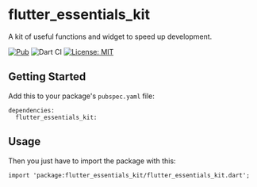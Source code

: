 # flutter_essentials_kit
A kit of useful functions and widget to speed up development.

[![Pub](https://img.shields.io/pub/v/flutter_essentials_kit.svg)](https://pub.dev/packages/flutter_essentials_kit)
![Dart CI](https://github.com/MyLittleSuite/flutter_essentials_kit/workflows/Dart%20CI/badge.svg)
[![License: MIT](https://img.shields.io/badge/license-MIT-purple.svg)](https://opensource.org/licenses/MIT)

## Getting Started
Add this to your package's `pubspec.yaml` file:
```
dependencies:
  flutter_essentials_kit:
```

## Usage
Then you just have to import the package with this:
```
import 'package:flutter_essentials_kit/flutter_essentials_kit.dart';
```
